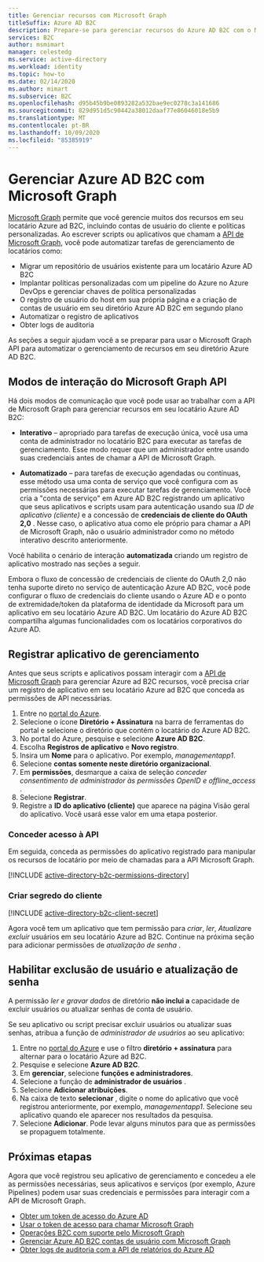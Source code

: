 ```yaml
---
title: Gerenciar recursos com Microsoft Graph
titleSuffix: Azure AD B2C
description: Prepare-se para gerenciar recursos do Azure AD B2C com o Microsoft Graph registrando um aplicativo que recebe as permissões de API do Graph necessárias.
services: B2C
author: msmimart
manager: celestedg
ms.service: active-directory
ms.workload: identity
ms.topic: how-to
ms.date: 02/14/2020
ms.author: mimart
ms.subservice: B2C
ms.openlocfilehash: d95b45b9be0893282a532bae9ec0278c3a141686
ms.sourcegitcommit: 829d951d5c90442a38012daaf77e86046018e5b9
ms.translationtype: MT
ms.contentlocale: pt-BR
ms.lasthandoff: 10/09/2020
ms.locfileid: "85385919"
---
```

# <a name="manage-azure-ad-b2c-with-microsoft-graph"></a>Gerenciar Azure AD B2C com Microsoft Graph

[Microsoft Graph][ms-graph] permite que você gerencie muitos dos recursos em seu locatário Azure ad B2C, incluindo contas de usuário do cliente e políticas personalizadas. Ao escrever scripts ou aplicativos que chamam a [API de Microsoft Graph][ms-graph-api], você pode automatizar tarefas de gerenciamento de locatários como:

* Migrar um repositório de usuários existente para um locatário Azure AD B2C
* Implantar políticas personalizadas com um pipeline do Azure no Azure DevOps e gerenciar chaves de política personalizadas
* O registro de usuário do host em sua própria página e a criação de contas de usuário em seu diretório Azure AD B2C em segundo plano
* Automatizar o registro de aplicativos
* Obter logs de auditoria

As seções a seguir ajudam você a se preparar para usar o Microsoft Graph API para automatizar o gerenciamento de recursos em seu diretório Azure AD B2C.

## <a name="microsoft-graph-api-interaction-modes"></a>Modos de interação do Microsoft Graph API

Há dois modos de comunicação que você pode usar ao trabalhar com a API de Microsoft Graph para gerenciar recursos em seu locatário Azure AD B2C:

* **Interativo** – apropriado para tarefas de execução única, você usa uma conta de administrador no locatário B2C para executar as tarefas de gerenciamento. Esse modo requer que um administrador entre usando suas credenciais antes de chamar a API de Microsoft Graph.

* **Automatizado** – para tarefas de execução agendadas ou contínuas, esse método usa uma conta de serviço que você configura com as permissões necessárias para executar tarefas de gerenciamento. Você cria a "conta de serviço" em Azure AD B2C registrando um aplicativo que seus aplicativos e scripts usam para autenticação usando sua *ID de aplicativo (cliente)* e a concessão de **credenciais de cliente do OAuth 2,0** . Nesse caso, o aplicativo atua como ele próprio para chamar a API de Microsoft Graph, não o usuário administrador como no método interativo descrito anteriormente.

Você habilita o cenário de interação **automatizada** criando um registro de aplicativo mostrado nas seções a seguir.

Embora o fluxo de concessão de credenciais de cliente do OAuth 2,0 não tenha suporte direto no serviço de autenticação Azure AD B2C, você pode configurar o fluxo de credenciais do cliente usando o Azure AD e o ponto de extremidade/token da plataforma de identidade da Microsoft para um aplicativo em seu locatário Azure AD B2C. Um locatário do Azure AD B2C compartilha algumas funcionalidades com os locatários corporativos do Azure AD.

## <a name="register-management-application"></a>Registrar aplicativo de gerenciamento

Antes que seus scripts e aplicativos possam interagir com a [API de Microsoft Graph][ms-graph-api] para gerenciar Azure ad B2C recursos, você precisa criar um registro de aplicativo em seu locatário Azure ad B2C que conceda as permissões de API necessárias.

1. Entre no [portal do Azure](https://portal.azure.com).
1. Selecione o ícone **Diretório + Assinatura** na barra de ferramentas do portal e selecione o diretório que contém o locatário do Azure AD B2C.
1. No portal do Azure, pesquise e selecione **Azure AD B2C**.
1. Escolha **Registros de aplicativo** e **Novo registro**.
1. Insira um **Nome** para o aplicativo. Por exemplo, *managementapp1*.
1. Selecione **contas somente neste diretório organizacional**.
1. Em **permissões**, desmarque a caixa de seleção *conceder consentimento de administrador às permissões OpenID e offline_access* .
1. Selecione **Registrar**.
1. Registre a **ID do aplicativo (cliente)** que aparece na página Visão geral do aplicativo. Você usará esse valor em uma etapa posterior.

### <a name="grant-api-access"></a>Conceder acesso à API

Em seguida, conceda as permissões do aplicativo registrado para manipular os recursos de locatário por meio de chamadas para a API Microsoft Graph.

[!INCLUDE [active-directory-b2c-permissions-directory](../../includes/active-directory-b2c-permissions-directory.md)]

### <a name="create-client-secret"></a>Criar segredo do cliente

[!INCLUDE [active-directory-b2c-client-secret](../../includes/active-directory-b2c-client-secret.md)]

Agora você tem um aplicativo que tem permissão para *criar*, *ler*, *Atualizar*e *excluir* usuários em seu locatário Azure ad B2C. Continue na próxima seção para adicionar permissões de *atualização de senha* .

## <a name="enable-user-delete-and-password-update"></a>Habilitar exclusão de usuário e atualização de senha

A permissão *ler e gravar dados* de diretório **não inclui a** capacidade de excluir usuários ou atualizar senhas de conta de usuário.

Se seu aplicativo ou script precisar excluir usuários ou atualizar suas senhas, atribua a função de *administrador de usuários* ao seu aplicativo:

1. Entre no [portal do Azure](https://portal.azure.com) e use o filtro **diretório + assinatura** para alternar para o locatário Azure ad B2C.
1. Pesquise e selecione **Azure AD B2C**.
1. Em **gerenciar**, selecione **funções e administradores**.
1. Selecione a função de **administrador de usuários** .
1. Selecione **Adicionar atribuições**.
1. Na caixa de texto **selecionar** , digite o nome do aplicativo que você registrou anteriormente, por exemplo, *managementapp1*. Selecione seu aplicativo quando ele aparecer nos resultados da pesquisa.
1. Selecione **Adicionar**. Pode levar alguns minutos para que as permissões se propaguem totalmente.

## <a name="next-steps"></a>Próximas etapas
Agora que você registrou seu aplicativo de gerenciamento e concedeu a ele as permissões necessárias, seus aplicativos e serviços (por exemplo, Azure Pipelines) podem usar suas credenciais e permissões para interagir com a API de Microsoft Graph. 

* [Obter um token de acesso do Azure AD](https://docs.microsoft.com/graph/auth-v2-service#4-get-an-access-token)
* [Usar o token de acesso para chamar Microsoft Graph](https://docs.microsoft.com/graph/auth-v2-service#4-get-an-access-token)
* [Operações B2C com suporte pelo Microsoft Graph](microsoft-graph-operations.md)
* [Gerenciar Azure AD B2C contas de usuário com Microsoft Graph](manage-user-accounts-graph-api.md)
* [Obter logs de auditoria com a API de relatórios do Azure AD](view-audit-logs.md#get-audit-logs-with-the-azure-ad-reporting-api)

<!-- LINKS -->
[ms-graph]: https://docs.microsoft.com/graph/
[ms-graph-api]: https://docs.microsoft.com/graph/api/overview